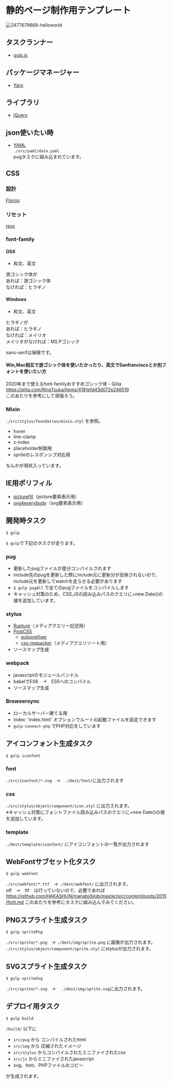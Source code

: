 # 静的ページ制作用テンプレート
![2477679869-helloworld](https://user-images.githubusercontent.com/10446161/38011766-ac4c1bd6-3299-11e8-8ae6-f70d1b462f49.gif)

## タスクランナー
* [gulp.js](https://gulpjs.com/)

## パッケージマネージャー
* [Yarn](https://yarnpkg.com/ja/)

## ライブラリ
* [jQuery](https://jquery.com/)

## json使いたい時
* [YAML](http://yaml.org/)  
`./src/yaml/data.yaml`  
pugタスクに組み込まれています。

## CSS
### 設計
[Flocss](https://github.com/hiloki/flocss)
### リセット
[ress](https://github.com/filipelinhares/ress)
### font-family
#### OSX
* 和文、英文

游ゴシック体が  
あれば：游ゴシック体  
なければ：ヒラギノ

#### Windows
* 和文、英文

ヒラギノが  
あれば：ヒラギノ  
なければ：メイリオ  
メイリオがなければ：MS Pゴシック

sans-serifは保険です。

#### Win,Mac相互で游ゴシック体を使いたかったり、英文でSanfranciscoとか別フォントを使いたい方
2020年まで使えるfont-familyおすすめゴシック体 - Qiita  
https://qiita.com/RinoTsuka/items/4181efd43d072e246519  
このあたりを参考にして頑張ろう。

### Mixin
`./src/stylus/foundation/mixin.styl` を参照。

* hover
* line-clamp
* z-index
* placeholder制御用
* spriteのレスポンシブ対応用

なんかが現状入っています。

## IE用ポリフィル
* [picturefill](https://github.com/scottjehl/picturefill)（picture要素表示用）
* [svg4everybody](https://github.com/jonathantneal/svg4everybody)（svg要素表示用）

## 開発時タスク
```
$ gulp
```
`$ gulp`で下記のタスクが走ります。

### pug  
* 更新したpugファイルが差分コンパイルされます
* include先のpugを更新した際にinclude元に更新分が反映されないので、include元を更新してwatchを走らせる必要があります
* `$ gulp pugAll` で全てのpugファイルをコンパイルします
* キャッシュ対策のため、CSS,JSの読み込みパスのクエリに+new Date()の値を追加しています。

### stylus
* [Rupture](https://github.com/jescalan/rupture)（メディアクエリー記述用）
* [PostCSS](https://github.com/postcss/gulp-postcss)
  * [autoprefixer](https://github.com/postcss/autoprefixer)
  * [css-mqpacker](https://github.com/hail2u/node-css-mqpacker)（メディアクエリソート用）
* ソースマップ生成

### webpack
* javascriptのモジュールバンドル
* babelでES6　→　ES5へのコンパイル
* ソースマップ生成

### Browsersync
* ローカルサーバー建てる用
* index: 'index.html' オプションでルートの起動ファイルを設定できます
* `gulp-connect-php` でPHP対応をしています

## アイコンフォント生成タスク
```
$ gulp iconfont
```

### font
`./src/iconfont/*.svg`　→　`./dest/font/`に出力されます

### css
`./src/stylus/object/component/icon.styl` に出力されます。  
※キャッシュ対策にフォントファイル読み込みパスのクエリに+new Date()の値を追加しています。

### template
`./dest/template/iconfont/` にアイコンフォントの一覧が出力されます

## WebFontサブセット化タスク
```
$ gulp webfont
```
`./src/webfont/*.ttf`　→ `./dest/webfont/` に出力されます。  
otf　→　ttf　は行っていないので、必要であれば  
https://github.com/HAKASHUN/manabi/blob/master/src/content/posts/2015/font.md
このあたりを参考にタスクに組み込んでみてください。

## PNGスプライト生成タスク
```
$ gulp spritePng
```
`./src/sprite/*.png`　→ `./dest/img/sprite.png`
に画像が出力されます。  
`./src/stylus/object/component/sprite.styl`
にstylusが出力されます。

## SVGスプライト生成タスク
```
$ gulp spriteSvg
```
`./src/sprite/*.svg`　→ 　`./dest/img/sprite.svg`に出力されます。

## デプロイ用タスク
```
$ gulp build
```
`/build/` 以下に

* `src/pug` から コンパイルされたhtml
* `src/img` から 圧縮されたイメージ
* `src/stylus` からコンパイルされたミニファイされたcss
* `src/js` からミニファイされたjavascript
* svg、font、PHPファイルのコピー

が生成されます。
